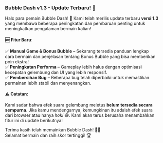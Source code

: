 ### **Bubble Dash v1.3 - Update Terbaru!** 🎉  

Halo para pemain Bubble Dash! 🚀 Kami telah merilis update terbaru **versi 1.3** yang membawa beberapa peningkatan dan pembaruan penting untuk meningkatkan pengalaman bermain kalian!  

#### **🆕 Fitur Baru:**  
✅ **Manual Game & Bonus Bubble** – Sekarang tersedia panduan lengkap cara bermain dan penjelasan tentang Bonus Bubble yang bisa memberikan poin ekstra!  
✅ **Peningkatan Performa** – Gameplay lebih halus dengan optimisasi kecepatan gelembung dan UI yang lebih responsif.  
✅ **Pembersihan Bug** – Beberapa bug telah diperbaiki untuk memastikan permainan lebih stabil dan menyenangkan.  

#### **⚠️ Catatan:**  
Kami sadar bahwa efek suara gelembung meletus **belum tersedia secara sempurna**. Jika kamu mendengarnya, kemungkinan itu adalah efek suara dari browser atau hanya *hoki* 😆. Kami akan terus berusaha menambahkan fitur ini di update berikutnya!  

Terima kasih telah memainkan Bubble Dash! 🎈🔥  
Selamat bermain dan raih skor tertinggi! 🏆
